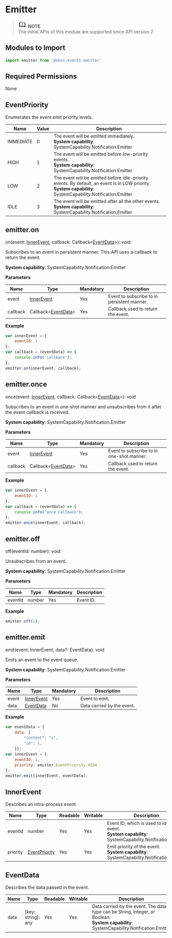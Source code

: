 # Emitter

> ![icon-note.gif](public_sys-resources/icon-note.gif) **NOTE**<br>
> The initial APIs of this module are supported since API version 7.

## Modules to Import

```javascript
import emitter from '@ohos.events.emitter'
```

## Required Permissions

None

## EventPriority

Enumerates the event emit priority levels.

| Name     | Value  | Description                                             |
| --------- | ---- | ------------------------------------------------- |
| IMMEDIATE | 0    | The event will be emitted immediately.<br>**System capability**: SystemCapability.Notification.Emitter |
| HIGH      | 1    | The event will be emitted before low-priority events.<br>**System capability**: SystemCapability.Notification.Emitter |
| LOW       | 2    | The event will be emitted before idle-priority events. By default, an event is in LOW priority.<br>**System capability**: SystemCapability.Notification.Emitter |
| IDLE      | 3    | The event will be emitted after all the other events.<br>**System capability**: SystemCapability.Notification.Emitter |

## emitter.on

on(event: [InnerEvent](#innerevent), callback: Callback\<[EventData](#eventdata)\>): void

Subscribes to an event in persistent manner. This API uses a callback to return the event.

**System capability**: SystemCapability.Notification.Emitter

**Parameters**

| Name  | Type                               | Mandatory | Description                    |
| -------- | ----------------------------------- | ---- | ------------------------ |
| event    | [InnerEvent](#innerevent)           | Yes  | Event to subscribe to in persistent manner. |
| callback | Callback\<[EventData](#eventdata)\> | Yes  | Callback used to return the event. |

**Example**

```javascript
var innerEvent = {
    eventId: 1
};
var callback = (eventData) => {
    console.info('callback');
};
emitter.on(innerEvent, callback);
```

## emitter.once

once(event: [InnerEvent](#innerevent), callback: Callback\<[EventData](#eventdata)\>): void

Subscribes to an event in one-shot manner and unsubscribes from it after the event callback is received.

**System capability**: SystemCapability.Notification.Emitter

**Parameters**

| Name  | Type                               | Mandatory | Description                    |
| -------- | ----------------------------------- | ---- | ------------------------ |
| event    | [InnerEvent](#innerevent)           | Yes  | Event to subscribe to in one-shot manner. |
| callback | Callback\<[EventData](#eventdata)\> | Yes  | Callback used to return the event. |

**Example**

```javascript
var innerEvent = {
    eventId: 1
};
var callback = (eventData) => {
    console.info('once callback');
};
emitter.once(innerEvent, callback);
```

## emitter.off

off(eventId: number): void

Unsubscribes from an event.

**System capability**: SystemCapability.Notification.Emitter

**Parameters**

| Name | Type  | Mandatory | Description |
| ------- | ------ | ---- | ------ |
| eventId | number | Yes | Event ID. |

**Example**

```javascript
emitter.off(1);
```

## emitter.emit

emit(event: InnerEvent, data?: EventData): void

Emits an event to the event queue.

**System capability**: SystemCapability.Notification.Emitter

**Parameters**

| Name| Type                     | Mandatory| Description |
| ------ | ------------------------- | ---- | -------------- |
| event  | [InnerEvent](#innerevent) | Yes | Event to emit. |
| data   | [EventData](#eventdata)   | No | Data carried by the event. |

**Example**

```javascript
var eventData = {
    data: {
        "content": "c",
        "id": 1,
    }};
var innerEvent = {
    eventId: 1,
    priority: emitter.EventPriority.HIGH
};
emitter.emit(innerEvent, eventData);
```

## InnerEvent

Describes an intra-process event.

| Name    | Type                       | Readable| Writable| Description                              |
| -------- | ------------------------------- | ---- | ---- | ---------------------------------- |
| eventId  | number                          | Yes  | Yes | Event ID, which is used to identify an event.<br>**System capability**: SystemCapability.Notification.Emitter |
| priority | [EventPriority](#eventpriority) | Yes  | Yes | Emit priority of the event.<br>**System capability**: SystemCapability.Notification.Emitter |

## EventData

Describes the data passed in the event.

| Name| Type          | Readable| Writable| Description          |
| ---- | ------------------ | ---- | ---- | -------------- |
| data | [key: string]: any | Yes | Yes | Data carried by the event. The data type can be String, Integer, or Boolean.<br>**System capability**: SystemCapability.Notification.Emitter |
